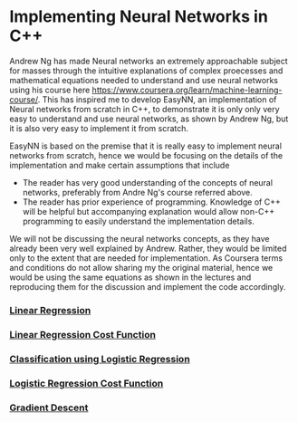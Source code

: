 # Implementing Neural Networks in C++

Andrew Ng has made Neural networks an extremely approachable subject for masses through the intuitive explanations of complex proecesses and mathematical equations needed to understand and use neural networks using his course here https://www.coursera.org/learn/machine-learning-course/. This has inspired me to develop EasyNN, an implementation of Neural networks from scratch in C++, to demonstrate it is only only very easy to understand and use neural networks, as shown by Andrew Ng, but it is also very easy to implement it from scratch.

EasyNN is based on the premise that it is really easy to implement neural networks from scratch, hence we would be focusing on the details of the implementation and make certain assumptions that include

* The reader has very good understanding of the concepts of neural networks, preferably from Andre Ng's course referred above.
* The reader has prior experience of programming. Knowledge of C++ will be helpful but accompanying explanation would allow non-C++ programming to easily understand the implementation details.

We will not be discussing the neural networks concepts, as they have already been very well explained by Andrew. Rather, they would be limited only to the extent that are needed for implementation. As Coursera terms and conditions do not allow sharing my the original material, hence we would be using the same equations as shown in the lectures and reproducing them for the discussion and implement the code accordingly.

### [Linear Regression](./LinearRegression.md)

### [Linear Regression Cost Function](./CostFunctionLinearRegression.md.md)

### [Classification using Logistic Regression](./LogisticRegression.md)

### [Logistic Regression Cost Function](./CostFunctionLogisticRegression.md)

### [Gradient Descent](./GradientDescent.md)
